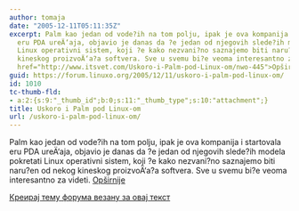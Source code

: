 ```yaml
---
author: tomaja
date: "2005-12-11T05:11:35Z"
excerpt: Palm kao jedan od vode?ih na tom polju, ipak je ova kompanija i startovala
  eru PDA ureÄ‘aja, objavio je danas da ?e jedan od njegovih slede?ih modela pokretati
  Linux operativni sistem, koji ?e kako nezvani?no saznajemo biti naru?en od nekog
  kineskog proizvoÄ‘a?a softvera. Sve u svemu bi?e veoma interesantno za videti. <a
  href="http://www.itsvet.com/Uskoro-i-Palm-pod-Linux-om/nwo-445">Opširnije</a>
guid: https://forum.linuxo.org/2005/12/11/uskoro-i-palm-pod-linux-om/
id: 1010
tc-thumb-fld:
- a:2:{s:9:"_thumb_id";b:0;s:11:"_thumb_type";s:10:"attachment";}
title: Uskoro i Palm pod Linux-om
url: /uskoro-i-palm-pod-linux-om/
---
```

Palm kao jedan od vode?ih na tom polju, ipak je ova kompanija i startovala eru PDA ureÄ‘aja, objavio je danas da ?e jedan od njegovih slede?ih modela pokretati Linux operativni sistem, koji ?e kako nezvani?no saznajemo biti naru?en od nekog kineskog proizvoÄ‘a?a softvera. Sve u svemu bi?e veoma interesantno za videti. [Opširnije](http://www.itsvet.com/Uskoro-i-Palm-pod-Linux-om/nwo-445)<!--break-->

[Креирај тему форума везану за овај текст](https://linuxo.org/nova-tema-na-forumu/?se_pid=1010)